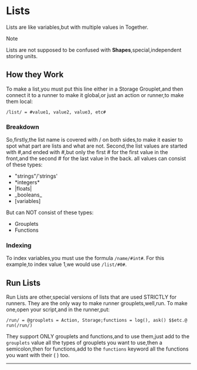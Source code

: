 # Lists 
  Lists are like variables,but with multiple values in Together.
> [!NOTE]
> Lists are not supposed to be confused with **Shapes**,special,independent storing units.
## How they Work
  To make a list,you must put this line either in a Storage Grouplet,and then connect it to a runner to make it global,or just an action or runner,to make them local:
```together
/list/ = #value1, value2, value3, etc#
```
### Breakdown
  So,firstly,the list name is covered with / on both sides,to make it easier to spot what part are lists and what are not.
  Second,the list values are started with #,and ended with #,but only the first # for the first value in the front,and the second # for the last value in the back.
  all values can consist of these types:
  - "strings"/'strings'
  - \*integers\*
  - |floats|
  - \_booleans\_
  - [variables]
    
  But can NOT consist of these types:
  - Grouplets
  - Functions
### Indexing
To index variables,you must use the formula `/name/#int#`.
For this example,to index value 1,we would use `/list/#0#`.
## Run Lists
  Run Lists are other,special versions of lists that are used STRICTLY for runners.
  They are the only way to make runner grouplets,well,run.
  To make one,open your script,and in the runner,put:
  ```together
  /run/ = @grouplets = Action, Storage;functions = log(), ask() $$etc.@
  run(/run/)
  ```
  They support ONLY grouplets and functions,and to use them,just add to the ``grouplets`` value all the types of grouplets you want to use,then a semicolon,then for functions,add to the ``functions`` keyword all the functions you want with their ( ) too.
  ******
